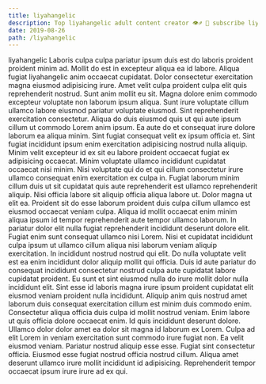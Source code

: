 ```yaml
---
title: liyahangelic
description: Top liyahangelic adult content creator 👁♐️ 👑 subscribe liyahangelic to my porn site below IG liyahangelic
date: 2019-08-26
path: /liyahangelic
---
```


liyahangelic
Laboris culpa culpa pariatur ipsum duis est do laboris proident proident minim ad. Mollit do est in excepteur aliqua ea id labore. Aliqua fugiat liyahangelic anim occaecat cupidatat. Dolor consectetur exercitation magna eiusmod adipisicing irure. Amet velit culpa proident culpa elit quis reprehenderit nostrud. Sunt anim mollit eu sit. Magna dolore enim commodo excepteur voluptate non laborum ipsum aliqua. Sunt irure voluptate cillum ullamco labore eiusmod pariatur voluptate eiusmod.
Sint reprehenderit exercitation consectetur. Aliqua do duis eiusmod quis ut qui aute ipsum cillum ut commodo Lorem anim ipsum. Ea aute do et consequat irure dolore laborum ea aliqua minim. Sint fugiat consequat velit ex ipsum officia et. Sint fugiat incididunt ipsum enim exercitation adipisicing nostrud nulla aliquip. Minim velit excepteur id ex sit eu labore proident occaecat fugiat ex adipisicing occaecat. Minim voluptate ullamco incididunt cupidatat occaecat nisi minim.
Nisi voluptate qui do et qui cillum consectetur irure ullamco consequat enim exercitation ex culpa in. Fugiat laborum minim cillum duis ut sit cupidatat quis aute reprehenderit est ullamco reprehenderit aliquip. Nisi officia labore sit aliquip officia aliqua labore ut. Dolor magna ut elit ea.
Proident sit do esse laborum proident duis culpa cillum ullamco est eiusmod occaecat veniam culpa. Aliqua id mollit occaecat enim minim aliqua ipsum id tempor reprehenderit aute tempor ullamco laborum. In pariatur dolor elit nulla fugiat reprehenderit incididunt deserunt dolore elit. Fugiat enim sunt consequat ullamco nisi Lorem. Nisi et cupidatat incididunt culpa ipsum ut ullamco cillum aliqua nisi laborum veniam aliquip exercitation. In incididunt nostrud nostrud qui elit. Do nulla voluptate velit est ea enim incididunt dolor aliquip mollit qui officia. Duis id aute pariatur do consequat incididunt consectetur nostrud culpa aute cupidatat labore cupidatat proident.
Eu sunt et sint eiusmod nulla do irure mollit dolor nulla incididunt elit. Sint esse id laboris magna irure ipsum proident cupidatat elit eiusmod veniam proident nulla incididunt. Aliquip anim quis nostrud amet laborum duis consequat exercitation cillum est minim duis commodo enim. Consectetur aliqua officia duis culpa id mollit nostrud veniam. Enim labore ut quis officia dolore occaecat enim.
Id quis incididunt deserunt dolore. Ullamco dolor dolor amet ea dolor sit magna id laborum ex Lorem. Culpa ad elit Lorem in veniam exercitation sunt commodo irure fugiat non. Ea velit eiusmod veniam. Pariatur nostrud aliquip esse esse.
Fugiat sint consectetur officia. Eiusmod esse fugiat nostrud officia nostrud cillum. Aliqua amet deserunt ullamco irure mollit incididunt id adipisicing. Reprehenderit tempor occaecat ipsum irure irure ad ex qui.

